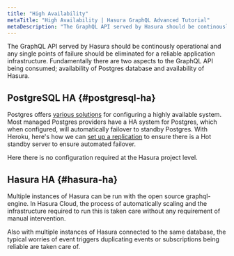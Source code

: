 ```yaml
---
title: "High Availability"
metaTitle: "High Availability | Hasura GraphQL Advanced Tutorial"
metaDescription: "The GraphQL API served by Hasura should be continously operational and any single points of failure should be eliminated for a reliable application infrastructure."
---
```


The GraphQL API served by Hasura should be continously operational and any single points of failure should be eliminated for a reliable application infrastructure. Fundamentally there are two aspects to the GraphQL API being consumed; availability of Postgres database and availability of Hasura.

## PostgreSQL HA {#postgresql-ha}

Postgres offers [various solutions](https://www.postgresql.org/docs/9.3/different-replication-solutions.html) for configuring a highly available system. Most managed Postgres providers have a HA system for Postgres, which when configured, will automatically failover to standby Postgres. With Heroku, here's how we can [set up a replication](https://devcenter.heroku.com/articles/heroku-postgres-follower-databases#high-availability-with-followers) to ensure there is a Hot standby server to ensure automated failover.

Here there is no configuration required at the Hasura project level.

## Hasura HA {#hasura-ha}

Multiple instances of Hasura can be run with the open source graphql-engine. In Hasura Cloud, the process of automatically scaling and the infrastructure required to run this is taken care without any requirement of manual intervention.

Also with multiple instances of Hasura connected to the same database, the typical worries of event triggers duplicating events or subscriptions being reliable are taken care of.
